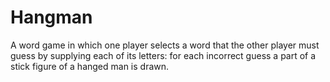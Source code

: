Hangman
=======

A word game in which one player selects a word that the other player must guess by supplying each of its letters: for each incorrect guess a part of a stick figure of a hanged man  is drawn.